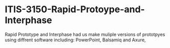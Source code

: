 # ITIS-3150-Rapid-Protoype-and-Interphase
Rapid Prototype and Interphase had us make muliple versions of prototpyes using diffrent software including: PowerPoint, Balsamiq and Axure,
